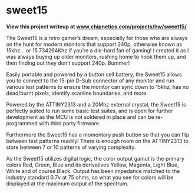 # sweet15


**View this project writeup at www.chipnetics.com/projects/hw/sweet15/**


The Sweet15 is a retro gamer’s dream, especially for those who are always on the hunt for modern monitors that support 240p, otherwise known as 15khz… or 15.734264Khz if you’re a die-hard fan of gaming! I created it as I was always buying up older monitors, rushing home to hook them up, and then finding out they don’t support 240p. Bummer!

Easily portable and powered by a button cell battery, the Sweet15 allows you to connect to the 15-pin D-Sub connector of any monitor and run various test patterns to ensure the monitor can sync down to 15khz, has no dead/burnt pixels, identify scanline boundaries, and more.

Powered by the ATTINY2313 and a 20Mhz external crystal, the Sweet15 is perfectly suited to run some basic test suites, and is open for further development as the MCU is not soldered in place and can be re-programmed with third party firmware.

Furthermore the Sweet15 has a momentary push button so that you can flip between test patterns readily! There is enough room on the ATTINY2313 to store between 7 or 10 patterns of varying complexity.

As the Sweet15 utilizes digital logic, the color output gamut is the primary colors Red, Green, Blue and its derivatives Yellow, Magenta, Light Blue, White and of course Black. Output has been impedance matched to the industry standard 0.7v at 75 ohms, so what you see for colors will be displayed at the maximum output of the spectrum.
